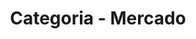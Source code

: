 ---
layout: blog_categories
tag: mercado
title: Categoria - Mercado
permalink: /categories/mercado/
---